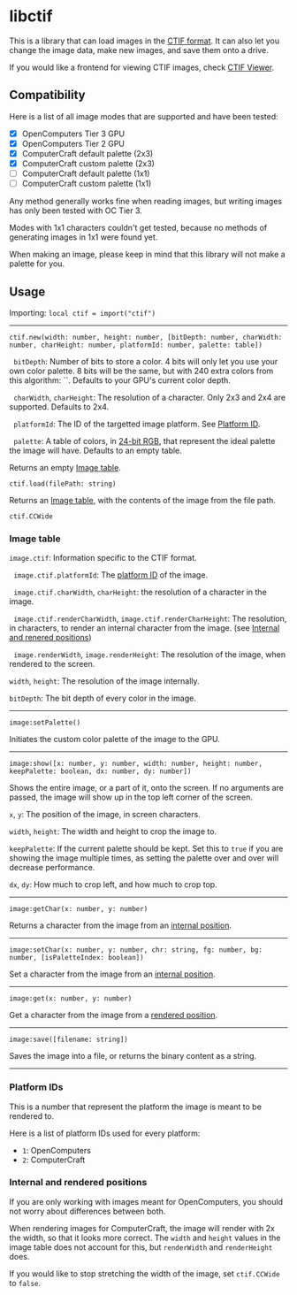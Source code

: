 # libctif
This is a library that can load images in the [CTIF format](https://github.com/ChenThread/ctif). It can also let you change the image data, make new images, and save them onto a drive.

If you would like a frontend for viewing CTIF images, check [CTIF Viewer](../ctif-viewer/README.md).

## Compatibility
Here is a list of all image modes that are supported and have been tested:

- [x] OpenComputers Tier 3 GPU
- [x] OpenComputers Tier 2 GPU
- [x] ComputerCraft default palette (2x3)
- [x] ComputerCraft custom palette (2x3)
- [ ] ComputerCraft default palette (1x1)
- [ ] ComputerCraft custom palette (1x1)

Any method generally works fine when reading images, but writing images has only been tested with OC Tier 3.

Modes with 1x1 characters couldn't get tested, because no methods of generating images in 1x1 were found yet.

When making an image, please keep in mind that this library will not make a palette for you.

## Usage
Importing: `local ctif = import("ctif")`

---

`ctif.new(width: number, height: number, [bitDepth: number, charWidth: number, charHeight: number, platformId: number, palette: table])`

&nbsp;&nbsp;`bitDepth`: Number of bits to store a color. 4 bits will only let you use your own color palette. 8 bits will be the same, but with 240 extra colors from this algorithm: ``. Defaults to your GPU's current color depth.

&nbsp;&nbsp;`charWidth`, `charHeight`: The resolution of a character. Only 2x3 and 2x4 are supported. Defaults to 2x4.

&nbsp;&nbsp;`platformId`: The ID of the targetted image platform. See [Platform ID](#platform-ids).

&nbsp;&nbsp;`palette`: A table of colors, in [24-bit RGB](https://ocdoc.cil.li/component:gpu#rgb_color), that represent the ideal palette the image will have. Defaults to an empty table.

Returns an empty [Image table](#image-table).


`ctif.load(filePath: string)`

Returns an [Image table](#image-table), with the contents of the image from the file path.

`ctif.CCWide`

### Image table

`image.ctif`: Information specific to the CTIF format.

&nbsp;&nbsp;`image.ctif.platformId`: The [platform ID](#platform-ids) of the image.

&nbsp;&nbsp;`image.ctif.charWidth`, `charHeight`: the resolution of a character in the image.

&nbsp;&nbsp;`image.ctif.renderCharWidth`, `image.ctif.renderCharHeight`: The resolution, in characters, to render an internal character from the image. (see [Internal and renered positions](#internal-and-rendered-positions))

&nbsp;&nbsp;`image.renderWidth`, `image.renderHeight`: The resolution of the image, when rendered to the screen.

`width`, `height`: The resolution of the image internally.

`bitDepth`: The bit depth of every color in the image.

---

`image:setPalette()`

Initiates the custom color palette of the image to the GPU.

---

`image:show([x: number, y: number, width: number, height: number, keepPalette: boolean, dx: number, dy: number])`

Shows the entire image, or a part of it, onto the screen.
If no arguments are passed, the image will show up in the top left corner of the screen.

`x`, `y`: The position of the image, in screen characters.

`width`, `height`: The width and height to crop the image to.

`keepPalette`: If the current palette should be kept. Set this to `true` if you are showing the image multiple times, as setting the palette over and over will decrease performance.

`dx`, `dy`: How much to crop left, and how much to crop top.

---

`image:getChar(x: number, y: number)`

Returns a character from the image from an [internal position](#internal-and-rendered-positions).

---

`image:setChar(x: number, y: number, chr: string, fg: number, bg: number, [isPaletteIndex: boolean])`

Set a character from the image from an [internal position](#internal-and-rendered-positions).

---

`image:get(x: number, y: number)`

Get a character from the image from a [rendered position](#internal-and-rendered-positions).

---

`image:save([filename: string])`

Saves the image into a file, or returns the binary content as a string.

---

### Platform IDs
This is a number that represent the platform the image is meant to be rendered to.

Here is a list of platform IDs used for every platform:

- `1`: OpenComputers
- `2`: ComputerCraft

### Internal and rendered positions

If you are only working with images meant for OpenComputers, you should not worry about differences between both.

When rendering images for ComputerCraft, the image will render with 2x the width, so that it looks more correct. The `width` and `height` values in the image table does not account for this, but `renderWidth` and `renderHeight` does.

If you would like to stop stretching the width of the image, set `ctif.CCWide` to `false`.